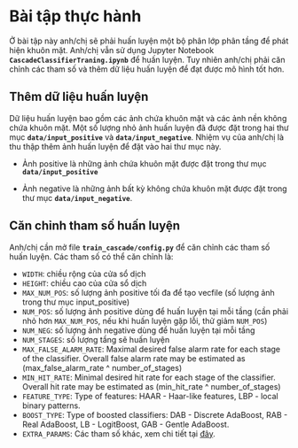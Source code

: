 # Bài tập thực hành
Ở bài tập này anh/chị sẽ phải huấn luyện một bộ phân lớp phân tầng để phát hiện khuôn mặt. Anh/chị vẫn sử dụng Jupyter Notebook **`CascadeClassifierTraning.ipynb`** để huấn luyện. Tuy nhiên anh/chị phải căn chỉnh các tham số và thêm dữ liệu huấn luyện để đạt được mô hình tốt hơn.

## Thêm dữ liệu huấn luyện
Dữ liệu huấn luyện bao gồm các ảnh chứa khuôn mặt và các ảnh nền không chứa khuôn mặt. Một số lượng nhỏ ảnh huấn luyện đã được đặt trong hai thư mục **`data/input_positive`** và **`data/input_negative`**. Nhiệm vụ của anh/chị là thu thập thêm ảnh huấn luyện để đặt vào hai thư mục này.

- Ảnh positive là những ảnh chứa khuôn mặt được đặt trong thư mục **`data/input_positive`**

- Ảnh negative là những ảnh bất kỳ không chứa khuôn mặt được đặt trong thư mục **`data/input_negative`**.

## Căn chỉnh tham số huấn luyện
Anh/chị cần mở file **`train_cascade/config.py`** để căn chỉnh các tham số huấn luyện. Các tham số có thể căn chỉnh là:

- `WIDTH`:  chiều rộng của cửa sổ dịch
- `HEIGHT`: chiều cao của cửa sổ dịch
-  `MAX_NUM_POS`: số lượng ảnh positive tối đa để tạo vecfile (số lượng ảnh trong thư mục input_positive)
- `NUM_POS`: số lượng ảnh positive dùng để huấn luyện tại mỗi tầng (cần phải nhỏ hơn `MAX_NUM_POS`, nếu khi huấn luyện gặp lỗi, thử giảm `NUM_POS`)
- `NUM_NEG`:  số lượng ảnh negative dùng để huấn luyện tại mỗi tầng
- `NUM_STAGES`: số lượng tầng sẽ huấn luyện
- `MAX_FALSE_ALARM_RATE`:  Maximal desired false alarm rate for each stage of the classifier. Overall false alarm rate may be estimated as (max_false_alarm_rate ^ number_of_stages)
- `MIN_HIT_RATE`:  Minimal desired hit rate for each stage of the classifier. Overall hit rate may be estimated as (min_hit_rate ^ number_of_stages)
- `FEATURE_TYPE`:  Type of features: HAAR - Haar-like features, LBP - local binary patterns.
- `BOOST_TYPE`:  Type of boosted classifiers: DAB - Discrete AdaBoost, RAB - Real AdaBoost, LB - LogitBoost, GAB - Gentle AdaBoost.
- `EXTRA_PARAMS`: Các tham số khác, xem chi tiết tại [đây](http://docs.opencv.org/trunk/dc/d88/tutorial_traincascade.html).
 